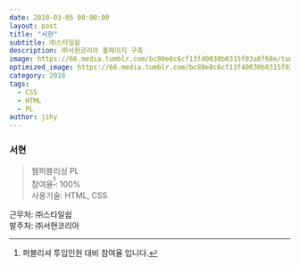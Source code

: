 ```yaml
---
date: 2010-03-05 00:00:00
layout: post
title: "서현"
subtitle: ㈜스타일쉽
description: ㈜서현코리아 홈페이지 구축
image: https://66.media.tumblr.com/bc80e8c6cf13f40030b0315f03a8f68e/tumblr_p4as9tmbL41x3wc1uo1_1280.png
optimized_image: https://66.media.tumblr.com/bc80e8c6cf13f40030b0315f03a8f68e/tumblr_p4as9tmbL41x3wc1uo1_1280.png
category: 2010
tags:
  - CSS
  - HTML
  - PL
author: jihy
---
```


### 서현

> 웹퍼블리싱 PL <br> 
참여율<sup>[^1]</sup>: 100% <br> 
사용기술: HTML, CSS

근무처: ㈜스타일쉽 <br>
발주처: ㈜서현코리아

[^1]: 퍼블리셔 투입인원 대비 참여율 입니다.